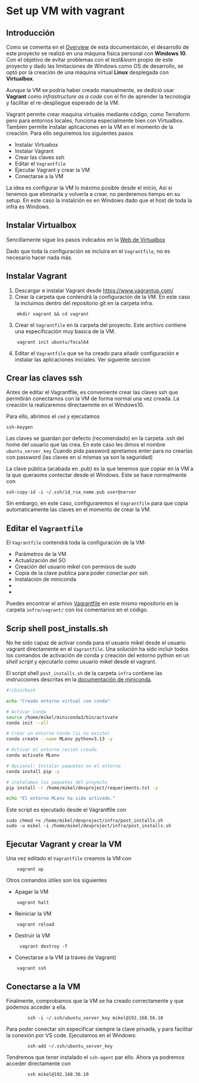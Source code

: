 # Set up VM with vagrant

## Introducción

Como se comenta en el [Overview](index.md) de esta documentaicón, el desarrollo de este proyecto se realizó en una máquina fisica personal con **Windows 10**. Con el objetivo de evitar problemas con el *test&learn* propio de este proyecto y dado las limitaciones de Windows como OS de desarrollo, se optó por la creación de una máquina virtual **Linux** desplegada con **Virtualbox**.

Aunque la VM se podría haber creado manualmente, se dedició usar **Vagrant** como *infrastructure as a code* con el fin de aprender la tecnología y facilitar el re-despliegue esperado de la VM.

Vagrant permite crear maquina virtuales mediante código, como Terraform pero para entornos locales, funciona especialmente bien con Virtualbox.
Tambien permite instalar aplicaciones en la VM en el momento de la creación.
Para ello seguiremos los siguientes pasos

* Instalar Virtuabox
* Instalar Vagrant
* Crear las claves ssh
* Editar el ``Vagrantfile``
* Ejecutar Vagrant y crear la VM
* Conectarse a la VM

La idea es configurar la VM lo máximo posible desde el inicio, Asi si tenemos que eliminarla y volverla a crear, no perderemos tiempo en su setup.
En este caso la instalción es en Windows dado que el host de toda la infra es Windows.

## Instalar Virtualbox

Sencillamente sigue los pasos indicados en la [Web de Virtualbox](https://www.virtualbox.org/wiki/Downloads)

Dado que toda la configuración se incluira en el ``Vagrantfile``, no es necesario hacer nada más.

## Instalar Vagrant

1.  Descargar e instalar Vagrant desde https://www.vagrantup.com/
2.  Crear la carpeta que contendrá la configuración de la VM. En este caso la incluimos dentro del repositorio git en la carpeta infra.

```console
    mkdir vagrant && cd vagrant
```

3.  Crear el ``Vagrantfile`` en la carpeta del proyecto. Este archivo contiene una especificación muy basica de la VM.

```console
    vagrant init ubuntu/focal64
```

4. Editar el ``Vagrantfile`` que se ha creado para añadir configuración e instalar las aplicaciones iniciales. Ver siguiente seccion

## Crear las claves ssh

Antes de editar el Vagrantfile, es conveniente crear las claves ssh que permitirán conectarnos con la VM de forma normal una vez creada. La creación la realizaremos directaemnte en el Windows10.

Para ello, abrimos el ``cmd`` y ejecutamos

```console
ssh-keygen
```
Las claves se guardan por defecto (recomendado) en la carpeta .ssh del home del usuario que las crea.
En este caso les dimos el nombre ``ubuntu_server_key`` 
Cuando pida password apretamos enter para no crearlas con password (las claves en sí mismas ya son la seguridad)

La clave pública (acabada en .pub) es la que tenemos que copiar en la VM a la que queraoms contectar desde el Windows.
Este se hace normalmente con
```console
ssh-copy-id -i ~/.ssh/id_rsa_name.pub user@server
```
Sin embargo, en este caso, configuraremos el ``Vagrantfile`` para que copia automaticamente las claves en el momento de crear la VM.


## Editar el ``Vagrantfile``


El ``Vagrantfile`` contendrá toda la configuración de la VM:

* Parámetros de la VM
* Actualización del SO
* Creación del usuario mikel con permisos de sudo
* Copia de la clave publica para poder conectar por ssh
* Instalación de miniconda
* 
* 

Puedes encontrar el arhivo [Vagrantfile](./../infra/vagrant/Vagrantfile) en este mismo repositorio en la carpeta ``infra/vagrant/`` con los comentarios en el código.

## Scrip shell post_installs.sh

No he sido capaz de activar conda para el usuario mikel desde el usuario vagrant directamente en el ``Vagrantfile``. Una solución ha sido incluir todos los comandos de activación de conda y creación del entorno python en un *shell script* y ejecutarlo como usuario mikel desde el vagrant.

El script shell ``post_installs.sh`` de la carpeta ``infra`` contiene las instrucciones descritas en la [documentación de miniconda](miniconda.md).

```bash
#!/bin/bash

echo "Creado entorno virtual con conda"

# Activar Conda
source /home/mikel/miniconda3/bin/activate
conda init --all

# Crear un entorno Conda (si no existe)
conda create --name MLenv python=3.13 -y

# Activar el entorno recién creado
conda activate MLenv

# Opcional: Instalar paquetes en el entorno
conda install pip -y

# instalamos los paquetes del proyecto
pip install -r /home/mikel/devproject/requeriments.txt -y

echo "El entorno MLenv ha sido activado."
```
Este script es ejecutado desde el Vagrantfile con 

```console
sudo chmod +x /home/mikel/devproject/infra/post_installs.sh
sudo -u mikel -i /home/mikel/devproject/infra/post_installs.sh
```

## Ejecutar Vagrant y crear la VM

Una vez editado el ``Vagrantfile`` creamos la VM con 

```console
    vagrant up
```

Otros comandos útiles son los siguientes

* Apagar la VM

```console
    vagrant halt
```

* Reiniciar la VM

```console
    vagrant reload
```

* Destruir la VM

```console
     vagrant destroy -f
```

* Conectarse a la VM (a traves de Vagrant)

```console
    vagrant ssh
```

## Conectarse a la VM

Finalmente, comprobamos que la VM se ha creado correctamente y que podemos acceder a ella.

```console
        ssh -i ~/.ssh/ubuntu_server_key mikel@192.168.56.10
```

Para poder conectar sin especificar siempre la clave privada, y para facilitar la conexión por VS code. Ejecutamos en el Windows:

```console
        ssh-add ~/.ssh/ubuntu_server_key
```

Tendremos que tener instalado el ``ssh-agent`` par ello.
Ahora ya podremos acceder directamente con

```console
        ssh mikel@192.168.56.10
```

